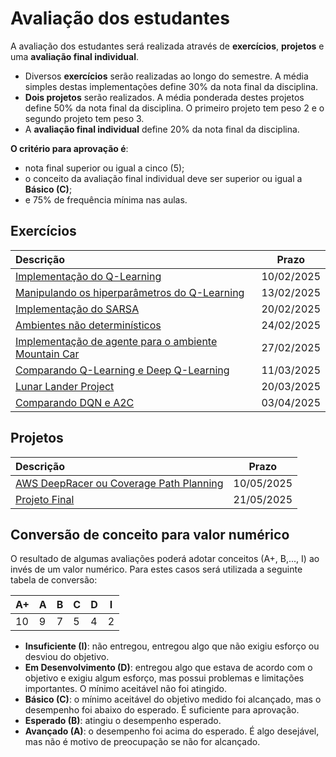 # Avaliação dos estudantes

A avaliação dos estudantes será realizada através de **exercícios**, **projetos** e uma **avaliação final individual**.

* Diversos **exercícios** serão realizadas ao longo do semestre. A média simples destas implementações define 30% da nota final da disciplina.
* **Dois projetos** serão realizados. A média ponderada destes projetos define 50% da nota final da disciplina. O primeiro projeto tem peso 2 e o segundo projeto tem peso 3.
* A **avaliação final individual** define 20% da nota final da disciplina.

**O critério para aprovação é**:

* nota final superior ou igual a cinco (5);
* o conceito da avaliação final individual deve ser superior ou igual a **Básico (C)**;
* e 75% de frequência mínima nas aulas.

## Exercícios

| Descrição                                                    | Prazo            |
|:-------------------------------------------------------------|:-------------------:|
| [Implementação do Q-Learning](./classes/05_q_learning/index.md)              | 10/02/2025 |
| [Manipulando os hiperparâmetros do Q-Learning](./classes/05_x_hyperparameters/index.md) | 13/02/2025 |
| [Implementação do SARSA](./classes/05_x_sarsa/index.md)                        | 20/02/2025 |
| [Ambientes não determinísticos](./classes/06_non_determ/index.md)              | 24/02/2025 | 
| [Implementação de agente para o ambiente Mountain Car](./classes/09_more_complex/index.md) | 27/02/2025 |
| [Comparando Q-Learning e Deep Q-Learning](./classes/15_deep_q_learning/index.md) | 11/03/2025 |
| [Lunar Lander Project](./classes/15_deep_q_learning_lunar_lander/index.md) | 20/03/2025 |
| [Comparando DQN e A2C](./classes/17_a2c/index.md) | 03/04/2025 |

## Projetos

| Descrição                                              | Prazo            |
|:-----------------------------------------------------------|:-------------------:|
| [AWS DeepRacer ou Coverage Path Planning](./projects/projeto_intermediario/index.md)   |   10/05/2025   |
| [Projeto Final](./projects/projeto_final/index.md) | 21/05/2025 | 


## Conversão de conceito para valor numérico

O resultado de algumas avaliações poderá adotar conceitos (A+, B,..., I) ao invés de um valor numérico. Para estes casos será utilizada a seguinte tabela de conversão:

| A+ | A | B | C | D | I |
|----|---|---|---|---|---|
| 10 | 9 | 7 | 5 | 4 | 2 |

* **Insuficiente (I)**: não entregou, entregou algo que não exigiu esforço ou desviou do objetivo.
* **Em Desenvolvimento (D)**: entregou algo que estava de acordo com o objetivo e exigiu algum esforço, mas possui problemas e limitações importantes. O mínimo aceitável não foi atingido.
* **Básico (C)**: o mínimo aceitável do objetivo medido foi alcançado, mas o desempenho foi abaixo do esperado. É suficiente para aprovação.
* **Esperado (B)**: atingiu o desempenho esperado.
* **Avançado (A)**: o desempenho foi acima do esperado. É algo desejável, mas não é motivo de preocupação se não for alcançado.


